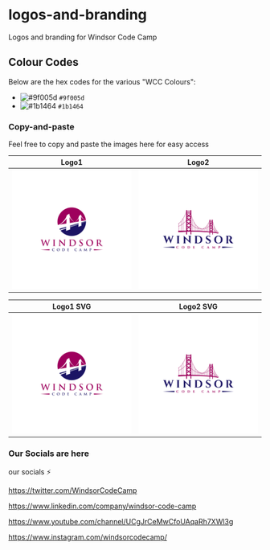 # logos-and-branding

Logos and branding for Windsor Code Camp

## Colour Codes

Below are the hex codes for the various "WCC Colours":

- ![#9f005d](https://via.placeholder.com/15/9f005d/000000?text=+) `#9f005d`
- ![#1b1464](https://via.placeholder.com/15/1b1464/000000?text=+) `#1b1464`

### Copy-and-paste

Feel free to copy and paste the images here for easy access

|                                                  Logo1                                                   |                                                  Logo2                                                   |
| :------------------------------------------------------------------------------------------------------: | :------------------------------------------------------------------------------------------------------: |
| ![Logo 1](https://github.com/Windsor-Code-Camp/logos-and-branding/blob/main/logo1/Logo%201.png?raw=true) | ![Logo 2](https://github.com/Windsor-Code-Camp/logos-and-branding/blob/main/logo2/Logo%202.png?raw=true) |

|                                                                     Logo1 SVG                                                                     |                                                                     Logo2 SVG                                                                     |
| :-----------------------------------------------------------------------------------------------------------------------------------------------: | :-----------------------------------------------------------------------------------------------------------------------------------------------: |
| ![Logo 1 SVG](https://raw.githubusercontent.com/Windsor-Code-Camp/logos-and-branding/108d8144a1ad8b80cb82c3c4990f6ddaaddf1d06/logo1/Logo%201.svg) | ![Logo 2 SVG](https://raw.githubusercontent.com/Windsor-Code-Camp/logos-and-branding/108d8144a1ad8b80cb82c3c4990f6ddaaddf1d06/logo2/Logo%202.svg) |

### Our Socials are here

our socials :zap:

https://twitter.com/WindsorCodeCamp

https://www.linkedin.com/company/windsor-code-camp

https://www.youtube.com/channel/UCgJrCeMwCfoUAqaRh7XWl3g

https://www.instagram.com/windsorcodecamp/
